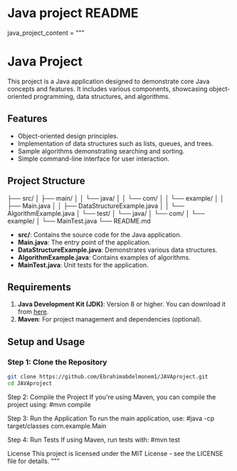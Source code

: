 # Java project  README
java_project_content = """
# Java Project

This project is a Java application designed to demonstrate core Java concepts and features. It includes various components, showcasing object-oriented programming, data structures, and algorithms.

## Features

- Object-oriented design principles.
- Implementation of data structures such as lists, queues, and trees.
- Sample algorithms demonstrating searching and sorting.
- Simple command-line interface for user interaction.

## Project Structure

├── src/ 
│ ├── main/ 
│ │ └── java/ 
│ │ └── com/ 
│ │ └── example/ 
│ │ ├── Main.java 
│ │ ├── DataStructureExample.java 
│ │ └── AlgorithmExample.java 
│ └── test/ 
│ └── java/ 
│ └── com/ 
│ └── example/ 
│ └── MainTest.java 
└── README.md



- **src/**: Contains the source code for the Java application.
- **Main.java**: The entry point of the application.
- **DataStructureExample.java**: Demonstrates various data structures.
- **AlgorithmExample.java**: Contains examples of algorithms.
- **MainTest.java**: Unit tests for the application.

## Requirements

1. **Java Development Kit (JDK)**: Version 8 or higher. You can download it from [here](https://www.oracle.com/java/technologies/javase-jdk11-downloads.html).
2. **Maven**: For project management and dependencies (optional).

## Setup and Usage

### Step 1: Clone the Repository

```bash
git clone https://github.com/Ebrahimabdelmonem1/JAVAproject.git
cd JAVAproject
```
Step 2: Compile the Project
If you're using Maven, you can compile the project using:
#mvn compile

Step 3: Run the Application
To run the main application, use:
#java -cp target/classes com.example.Main

Step 4: Run Tests
If using Maven, run tests with:
#mvn test

License
This project is licensed under the MIT License - see the LICENSE file for details. """
